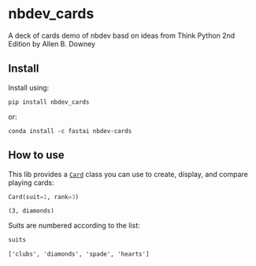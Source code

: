 nbdev_cards
================

<!-- WARNING: THIS FILE WAS AUTOGENERATED! DO NOT EDIT! -->

A deck of cards demo of nbdev basd on ideas from Think Python 2nd
Edition by Allen B. Downey

## Install

Install using:

    pip install nbdev_cards

or:

    conda install -c fastai nbdev-cards

## How to use

This lib provides a
[`Card`](https://prp0x80.github.io/nbdev_cards/card.html#card) class you
can use to create, display, and compare playing cards:

``` python
Card(suit=1, rank=3)
```

    (3, diamonds)

Suits are numbered according to the list:

``` python
suits
```

    ['clubs', 'diamonds', 'spade', 'hearts']
